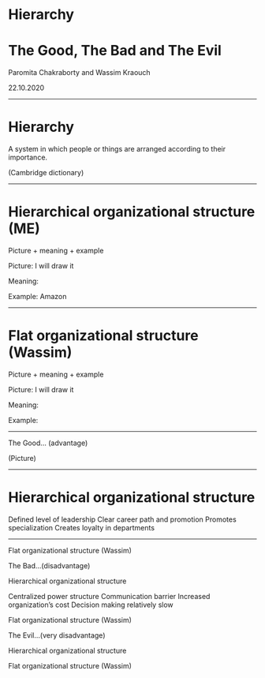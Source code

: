 # Hierarchy
# The Good, The Bad and The Evil

Paromita Chakraborty and Wassim Kraouch

22.10.2020

---

# Hierarchy

A system in which people or things are arranged according to their importance.

(Cambridge dictionary)

---

# Hierarchical organizational structure (ME)

Picture + meaning + example

Picture: I will draw it

Meaning:

Example: Amazon

---

# Flat organizational structure (Wassim)

Picture + meaning + example

Picture: I will draw it

Meaning:

Example:

---

The Good… (advantage)

(Picture)

---

# Hierarchical organizational structure

Defined level of leadership 
Clear career path and promotion
Promotes specialization
Creates loyalty in departments

---

Flat organizational structure (Wassim)



The Bad…(disadvantage)

Hierarchical organizational structure


Centralized power structure
Communication barrier
Increased organization’s cost
Decision making relatively slow


Flat organizational structure (Wassim)



The Evil…(very disadvantage)

Hierarchical organizational structure

Flat organizational structure (Wassim)
